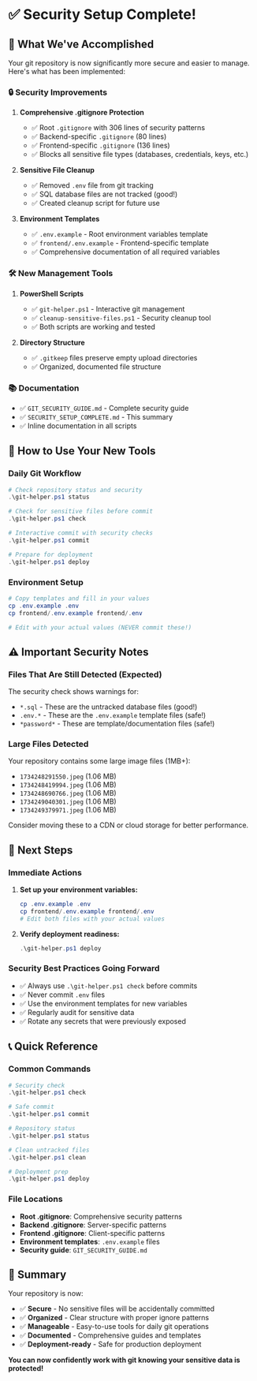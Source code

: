 # ✅ Security Setup Complete!

## 🎉 What We've Accomplished

Your git repository is now significantly more secure and easier to manage. Here's what has been implemented:

### 🔒 Security Improvements

1. **Comprehensive .gitignore Protection**
   - ✅ Root `.gitignore` with 306 lines of security patterns
   - ✅ Backend-specific `.gitignore` (80 lines)
   - ✅ Frontend-specific `.gitignore` (136 lines)
   - ✅ Blocks all sensitive file types (databases, credentials, keys, etc.)

2. **Sensitive File Cleanup**
   - ✅ Removed `.env` file from git tracking
   - ✅ SQL database files are not tracked (good!)
   - ✅ Created cleanup script for future use

3. **Environment Templates**
   - ✅ `.env.example` - Root environment variables template
   - ✅ `frontend/.env.example` - Frontend-specific template
   - ✅ Comprehensive documentation of all required variables

### 🛠️ New Management Tools

1. **PowerShell Scripts**
   - ✅ `git-helper.ps1` - Interactive git management
   - ✅ `cleanup-sensitive-files.ps1` - Security cleanup tool
   - ✅ Both scripts are working and tested

2. **Directory Structure**
   - ✅ `.gitkeep` files preserve empty upload directories
   - ✅ Organized, documented file structure

### 📚 Documentation

- ✅ `GIT_SECURITY_GUIDE.md` - Complete security guide
- ✅ `SECURITY_SETUP_COMPLETE.md` - This summary
- ✅ Inline documentation in all scripts

## 🚀 How to Use Your New Tools

### Daily Git Workflow
```powershell
# Check repository status and security
.\git-helper.ps1 status

# Check for sensitive files before commit
.\git-helper.ps1 check

# Interactive commit with security checks
.\git-helper.ps1 commit

# Prepare for deployment
.\git-helper.ps1 deploy
```

### Environment Setup
```powershell
# Copy templates and fill in your values
cp .env.example .env
cp frontend/.env.example frontend/.env

# Edit with your actual values (NEVER commit these!)
```

## ⚠️ Important Security Notes

### Files That Are Still Detected (Expected)
The security check shows warnings for:
- `*.sql` - These are the untracked database files (good!)
- `.env.*` - These are the `.env.example` template files (safe!)
- `*password*` - These are template/documentation files (safe!)

### Large Files Detected
Your repository contains some large image files (1MB+):
- `1734248291550.jpeg` (1.06 MB)
- `1734248419994.jpeg` (1.06 MB)
- `1734248690766.jpeg` (1.06 MB)
- `1734249040301.jpeg` (1.06 MB)
- `1734249379971.jpeg` (1.06 MB)

Consider moving these to a CDN or cloud storage for better performance.

## 🔄 Next Steps

### Immediate Actions
1. **Set up your environment variables:**
   ```powershell
   cp .env.example .env
   cp frontend/.env.example frontend/.env
   # Edit both files with your actual values
   ```

2. **Verify deployment readiness:**
   ```powershell
   .\git-helper.ps1 deploy
   ```

### Security Best Practices Going Forward
- ✅ Always use `.\git-helper.ps1 check` before commits
- ✅ Never commit `.env` files
- ✅ Use the environment templates for new variables
- ✅ Regularly audit for sensitive data
- ✅ Rotate any secrets that were previously exposed

## 📞 Quick Reference

### Common Commands
```powershell
# Security check
.\git-helper.ps1 check

# Safe commit
.\git-helper.ps1 commit

# Repository status
.\git-helper.ps1 status

# Clean untracked files
.\git-helper.ps1 clean

# Deployment prep
.\git-helper.ps1 deploy
```

### File Locations
- **Root .gitignore**: Comprehensive security patterns
- **Backend .gitignore**: Server-specific patterns
- **Frontend .gitignore**: Client-specific patterns
- **Environment templates**: `.env.example` files
- **Security guide**: `GIT_SECURITY_GUIDE.md`

## 🎯 Summary

Your repository is now:
- ✅ **Secure** - No sensitive files will be accidentally committed
- ✅ **Organized** - Clear structure with proper ignore patterns
- ✅ **Manageable** - Easy-to-use tools for daily git operations
- ✅ **Documented** - Comprehensive guides and templates
- ✅ **Deployment-ready** - Safe for production deployment

**You can now confidently work with git knowing your sensitive data is protected!**
